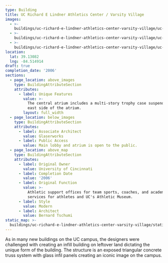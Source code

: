 ```yaml
---
type: Building
title: UC Richard E Lindner Athletics Center / Varsity Village
images:
  - >-
    buildings/uc-richard-e-lindner-athletics-center-varsity-village/uc-richard-e-lindner-athletics-center-varsity-village-0_ffq5hv
  - >-
    buildings/uc-richard-e-lindner-athletics-center-varsity-village/uc-richard-e-lindner-athletics-center-varsity-village-1_ibea3e
  - >-
    buildings/uc-richard-e-lindner-athletics-center-varsity-village/uc-richard-e-lindner-athletics-center-varsity-village-2_ygv40z
location:
  lat: 39.13082
  lng: -84.514914
draft: true
completion_date: '2006'
sections:
  - page_location: above_images
    type: BuildingAttributeSection
    attributes:
      - label: Unique Features
        value: >-
          The central atrium includes a multi-story trophy case suspended on the
          east side of the atrium.
        layout: full_width
  - page_location: below_images
    type: BuildingAttributeSection
    attributes:
      - label: Associate Architect
        value: Glaserworks
      - label: Public Access
        value: Main lobby and atrium is open to the public.
  - page_location: above_map
    type: BuildingAttributeSection
    attributes:
      - label: Original Owner
        value: University of Cincinnati
      - label: Completion Date
        value: '2006'
      - label: Original Function
        value: >-
          Athletic support offices for team sports, coaches, and academic
          services for athletes and UC's Athletic Museum.
      - label: Style
        value: Modern
      - label: Architect
        value: Bernard Tschumi
static_map: >-
  buildings/uc-richard-e-lindner-athletics-center-varsity-village/static-map_xfvnvg
---
```


As in many new buildings on the UC campus, the designers were challenged with creating an infill building on leftover land dictating the unique form of the building. The structure is an exposed triangular concrete truss system with glass infil panels creating an iconic image on the campus.
